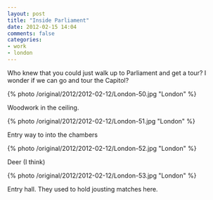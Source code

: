 ```yaml
---
layout: post
title: "Inside Parliament"
date: 2012-02-15 14:04
comments: false
categories: 
- work
- london
---
```

Who knew that you could just walk up to Parliament and get a tour?  I wonder if we can go and tour the Capitol?

{% photo /original/2012/2012-02-12/London-50.jpg "London" %}


Woodwork in the ceiling.

{% photo /original/2012/2012-02-12/London-51.jpg "London" %}


Entry way to into the chambers

{% photo /original/2012/2012-02-12/London-52.jpg "London" %}


Deer (I think)

{% photo /original/2012/2012-02-12/London-53.jpg "London" %}


Entry hall.  They used to hold jousting matches here.

